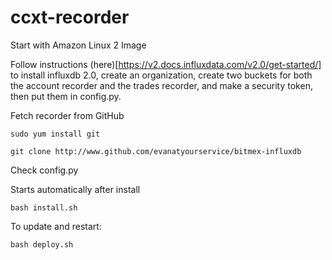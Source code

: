 # ccxt-recorder

Start with Amazon Linux 2 Image

Follow instructions (here)[https://v2.docs.influxdata.com/v2.0/get-started/] to install influxdb 2.0,
create an organization, create two buckets for both the account recorder and the trades recorder, 
and make a security token, then put them in config.py.

Fetch recorder from GitHub

`sudo yum install git`

`git clone http://www.github.com/evanatyourservice/bitmex-influxdb`

Check config.py

Starts automatically after install

`bash install.sh`

To update and restart:

`bash deploy.sh`

